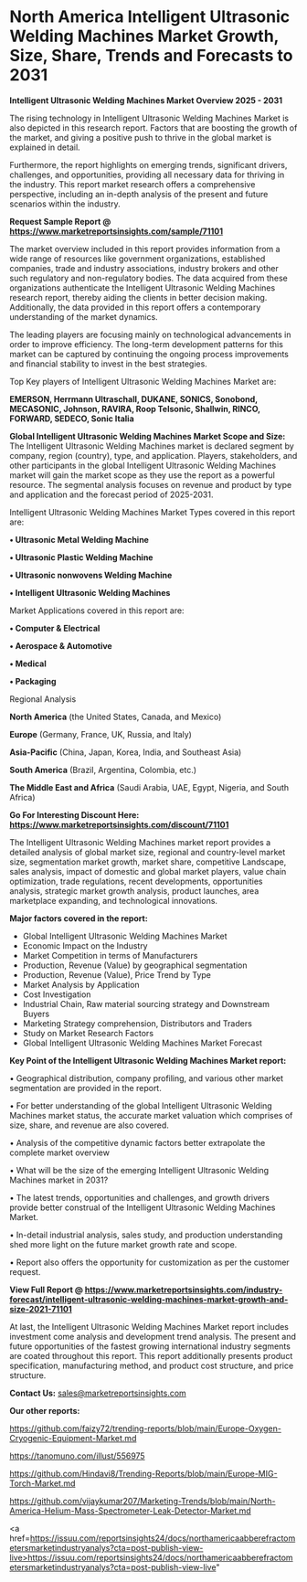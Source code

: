 # North America Intelligent Ultrasonic Welding Machines Market Growth, Size, Share, Trends and Forecasts to 2031

<Strong> Intelligent Ultrasonic Welding Machines Market Overview 2025 - 2031</strong>

The rising technology in Intelligent Ultrasonic Welding Machines Market is also depicted in this research report. Factors that are boosting the growth of the market, and giving a positive push to thrive in the global market is explained in detail.

Furthermore, the report highlights on emerging trends, significant drivers, challenges, and opportunities, providing all necessary data for thriving in the industry. This report market research offers a comprehensive perspective, including an in-depth analysis of the present and future scenarios within the industry.

<strong>Request Sample Report @ <a href=https://www.marketreportsinsights.com/sample/71101>https://www.marketreportsinsights.com/sample/71101</a></strong>

The market overview included in this report provides information from a wide range of resources like government organizations, established companies, trade and industry associations, industry brokers and other such regulatory and non-regulatory bodies. The data acquired from these organizations authenticate the Intelligent Ultrasonic Welding Machines research report, thereby aiding the clients in better decision making. Additionally, the data provided in this report offers a contemporary understanding of the market dynamics.

The leading players are focusing mainly on technological advancements in order to improve efficiency. The long-term development patterns for this market can be captured by continuing the ongoing process improvements and financial stability to invest in the best strategies.

Top Key players of Intelligent Ultrasonic Welding Machines Market are:

<strong>EMERSON, Herrmann Ultraschall, DUKANE, SONICS, Sonobond, MECASONIC, Johnson, RAVIRA, Roop Telsonic, Shallwin, RINCO, FORWARD, SEDECO, Sonic Italia</strong>

<strong><b>Global Intelligent Ultrasonic Welding Machines Market Scope and Size:</b></strong>
The Intelligent Ultrasonic Welding Machines market is declared segment by company, region (country), type, and application. Players, stakeholders, and other participants in the global Intelligent Ultrasonic Welding Machines market will gain the market scope as they use the report as a powerful resource. The segmental analysis focuses on revenue and product by type and application and the forecast period of 2025-2031.

Intelligent Ultrasonic Welding Machines Market Types covered in this report are:

<strong>• Ultrasonic Metal Welding Machine

• Ultrasonic Plastic Welding Machine

• Ultrasonic nonwovens Welding Machine

• Intelligent Ultrasonic Welding Machines</strong>

Market Applications covered in this report are:

<strong>• Computer & Electrical

• Aerospace & Automotive

• Medical

• Packaging</strong> 

Regional Analysis

<strong>North America</strong> (the United States, Canada, and Mexico)

<strong>Europe</strong> (Germany, France, UK, Russia, and Italy)

<strong>Asia-Pacific</strong> (China, Japan, Korea, India, and Southeast Asia)

<strong>South America</strong> (Brazil, Argentina, Colombia, etc.)

<strong>The Middle East and Africa</strong> (Saudi Arabia, UAE, Egypt, Nigeria, and South Africa)

<strong>Go For Interesting Discount Here: <a href=https://www.marketreportsinsights.com/discount/71101>https://www.marketreportsinsights.com/discount/71101</a></strong>

The Intelligent Ultrasonic Welding Machines market report provides a detailed analysis of global market size, regional and country-level market size, segmentation market growth, market share, competitive Landscape, sales analysis, impact of domestic and global market players, value chain optimization, trade regulations, recent developments, opportunities analysis, strategic market growth analysis, product launches, area marketplace expanding, and technological innovations.

<strong><b>Major factors covered in the report:</b></strong>
<ul>
  <li>Global Intelligent Ultrasonic Welding Machines Market </li>
  <li>Economic Impact on the Industry</li>
  <li>Market Competition in terms of Manufacturers</li>
  <li>Production, Revenue (Value) by geographical segmentation</li>
  <li>Production, Revenue (Value), Price Trend by Type</li>
  <li>Market Analysis by Application</li>
  <li>Cost Investigation</li>
  <li>Industrial Chain, Raw material sourcing strategy and Downstream Buyers</li>
  <li>Marketing Strategy comprehension, Distributors and Traders</li>
  <li>Study on Market Research Factors</li>
  <li>Global Intelligent Ultrasonic Welding Machines Market Forecast</li>
</ul>

<strong><b>Key Point of the Intelligent Ultrasonic Welding Machines Market report:</b></strong>

• Geographical distribution, company profiling, and various other market segmentation are provided in the report.

• For better understanding of the global Intelligent Ultrasonic Welding Machines market status, the accurate market valuation which comprises of size, share, and revenue are also covered.

• Analysis of the competitive dynamic factors better extrapolate the complete market overview

• What will be the size of the emerging Intelligent Ultrasonic Welding Machines market in 2031?

• The latest trends, opportunities and challenges, and growth drivers provide better construal of the Intelligent Ultrasonic Welding Machines Market.

• In-detail industrial analysis, sales study, and production understanding shed more light on the future market growth rate and scope.

• Report also offers the opportunity for customization as per the customer request.

<strong><b>View Full Report @ <a href=https://www.marketreportsinsights.com/industry-forecast/intelligent-ultrasonic-welding-machines-market-growth-and-size-2021-71101>https://www.marketreportsinsights.com/industry-forecast/intelligent-ultrasonic-welding-machines-market-growth-and-size-2021-71101</a></b></strong>


At last, the Intelligent Ultrasonic Welding Machines Market report includes investment come analysis and development trend analysis. The present and future opportunities of the fastest growing international industry segments are coated throughout this report. This report additionally presents product specification, manufacturing method, and product cost structure, and price structure.

<strong>Contact Us:</strong>
sales@marketreportsinsights.com

<strong>Our other reports:</strong>

<a href=https://github.com/faizy72/trending-reports/blob/main/Europe-Oxygen-Cryogenic-Equipment-Market.md>https://github.com/faizy72/trending-reports/blob/main/Europe-Oxygen-Cryogenic-Equipment-Market.md</a>

<a href=https://tanomuno.com/illust/556975>https://tanomuno.com/illust/556975</a>

<a href=https://github.com/Hindavi8/Trending-Reports/blob/main/Europe-MIG-Torch-Market.md>https://github.com/Hindavi8/Trending-Reports/blob/main/Europe-MIG-Torch-Market.md</a>

<a href=https://github.com/vijaykumar207/Marketing-Trends/blob/main/North-America-Helium-Mass-Spectrometer-Leak-Detector-Market.md>https://github.com/vijaykumar207/Marketing-Trends/blob/main/North-America-Helium-Mass-Spectrometer-Leak-Detector-Market.md</a>

<a href=https://issuu.com/reportsinsights24/docs/northamericaabberefractometersmarketindustryanalys?cta=post-publish-view-live>https://issuu.com/reportsinsights24/docs/northamericaabberefractometersmarketindustryanalys?cta=post-publish-view-live</a>"

